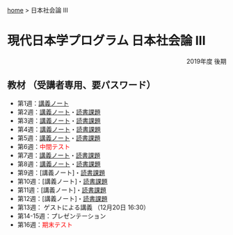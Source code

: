 [home](https://hirosasada.github.io/) > 日本社会論 III
# 現代日本学プログラム 日本社会論 III  
<div style="text-align: right;">2019年度 後期</div>   

## 教材 （受講者専用、要パスワード）  
- 第1週：[講義ノート](https://drive.google.com/open?id=1SiiiBCV6eSr366slmS_0BQqNDBCsHfU_)  
- 第2週：[講義ノート](https://drive.google.com/open?id=16R7Bpv5TNMlUAOz9H306xqSUv-d9o4Jt)・[読書課題](https://drive.google.com/open?id=16y77AUDoYywv7_qEiuX4khPRfpNC3U80)    
- 第3週：[講義ノート](https://drive.google.com/open?id=1jtHENVtcHAMlJS4J0bt_QSITrsUN7vWM)・[読書課題](https://drive.google.com/open?id=1GAUj19ZZjBL0MzYwRWRB9GwBS9JZaB7s)    
- 第4週：[講義ノート](https://drive.google.com/open?id=1aFIJC86-eoAwAiQDW_Gegjfqnf6t2lAc)・[読書課題](https://drive.google.com/open?id=1-mNEcHXr2uUJohr1dD4s18QGGkGpdqaA)  
- 第5週：[講義ノート](https://drive.google.com/open?id=1byy1k82pO-PuKluyfBdb7sIsFJSTC-w2)・[読書課題](https://drive.google.com/open?id=1b3qRuIVPWoXIgSoAto66oFsGvAxryGGG)  
- 第6週：<font color="Red">中間テスト</font>  
- 第7週：[講義ノート](https://drive.google.com/open?id=13cuk7gPVuPAJ-8e5xQFhMeiweY5Mo7G1)・[読書課題](https://drive.google.com/open?id=1QeL-ZPDtXu9wzqM8Q3hnohBN19sAhVDc)    
- 第8週：[講義ノート](https://drive.google.com/open?id=1qw0LQF3o6ZvvkZPV3vwCErmDFGy2HJim)・[読書課題](https://drive.google.com/open?id=1__iP5xZJJ0T2j2QGPun-h1ahaVnFFYxe)  
- 第9週：[講義ノート]・[読書課題](https://drive.google.com/open?id=1Ch-7tYkNggx8c0HLKY-8qqZYiD0MMIp7)    
- 第10週：[講義ノート]・[読書課題](https://drive.google.com/open?id=16TZYp2FM5LlQKa42xCL37Uk97hSYtP5D)  
- 第11週：[講義ノート]・[読書課題](https://drive.google.com/open?id=1BwQxAqps2EERrBo3HPK4WXhIS1uVyj10)   
- 第12週：[講義ノート]・[読書課題](https://drive.google.com/open?id=1ISHXAEAqfw-Px9EL3DuwUTic3H8vjuyY)  
- 第13週： ゲストによる講義 （12月20日 16:30）
- 第14-15週：プレゼンテーション  
- 第16週：<font color="Red">期末テスト</font>    
